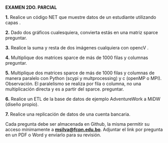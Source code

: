 **EXAMEN 2DO. PARCIAL**

**1.** Realice un código NET que muestre datos de un estudiante utilizando capas   .

**2.** Dado dos gráficos cualesquiera, convierta estás en una matriz sparce   preguntar.

**3.** Realice la suma y resta de dos imágenes cualquiera con opencV .

**4.** Multiplique dos matrices sparce de más de 1000 filas y columnas   preguntar.

**5.** Multiplique dos matrices sparce de más de 1000 filas y columnas de manera paralelo con  Python (scypi y multprocessing) y c (openMP o MPI). Observación. El paralelismo se realiza por fila o columna, no una multiplicación directa y es a partir del sparce. preguntar.

**6.** Realice un ETL de la base de datos de ejemplo AdventureWork a MiDW (diseño propio).

**7.** Realice una replicación de datos de una cuenta bancaria.

Cada pregunta debe ser almacenada en Github, la misma permitir su acceso mínimamente a **msilva@fcpn.edu.bo**. 
Adjuntar el link por pregunta en un PDF o Word y enviarlo para su revisión.


